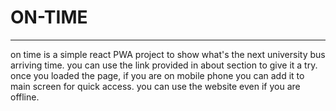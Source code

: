 # ON-TIME
----------
on time is a simple react PWA project to show what's the next university bus arriving time.
you can use the link provided in about section to give it a try.
once you loaded the page, if you are on mobile phone you can add it to main screen for quick access.
you can use the website even if you are offline.